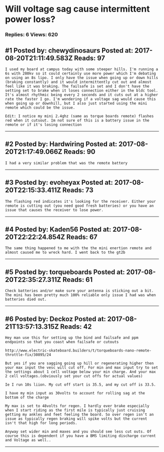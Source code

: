# Will voltage sag cause intermittent power loss?

### Replies: 6 Views: 620

## \#1 Posted by: chewydinosaurs Posted at: 2017-08-20T21:11:49.583Z Reads: 97

```
I used my board at campus today with some steeper hills. I'm running a 6s with 280kv so it could certainly use more power which I'm debating on using an 8s lipo. I only have the issue when going up or down hills (braking constantly) and it would intermittently cut out and almost feel like it was braking. The failsafe is set and I don't have the setting set to brake when it loses connection either in the bldc tool. It's almost rhythmic being every 2 seconds and it cuts out at a higher rate the faster I go. I'm wondering if a voltage sag would cause this when going up or downhill, but I also just started using the mini remote which could be the issue.

Edit: I notice my mini 2.4ghz (same as torque boards remote) flashes red when it cutsout. Im not sure of this is a battery issue in the remote or if it's losing connection
```

---
## \#2 Posted by: Hardwiring Posted at: 2017-08-20T21:17:49.066Z Reads: 90

```
I had a very similar problem that was the remote battery
```

---
## \#3 Posted by: evoheyax Posted at: 2017-08-20T22:15:33.411Z Reads: 73

```
The flashing red indicates it's looking for the receiver. Either your remote is cutting out (you need good fresh batteries) or you have an issue that causes the receiver to lose power.
```

---
## \#4 Posted by: Kaden56 Posted at: 2017-08-20T22:22:24.854Z Reads: 67

```
The same thing happened to me with the the mini enertion remote and almost caused me to wreck hard. I went back to the gt2b
```

---
## \#5 Posted by: torqueboards Posted at: 2017-08-20T22:35:27.311Z Reads: 61

```
Check batteries and/or make sure your antenna is sticking out a bit. The mini has been pretty much 100% reliable only issue I had was when batteries died out.
```

---
## \#6 Posted by: Deckoz Posted at: 2017-08-21T13:57:13.315Z Reads: 42

```
Hey man use this for setting up the bind and failsafe and ppm endpoints so that you coast when failsafe or cutouts

http://www.electric-skateboard.builders/t/torqueboards-nano-remote-throttle-fix/30895/24

But yes if you are sagging going up hill or regenerating higher then your max input the vesc will cut off. For min and max input try to set the settings about 1 cell voltage below your min charge. And your max 2 cell voltages.(obviously set your cut offs for actual values)

Ie I run 10s liion. My cut off start is 35.5, and my cut off is 33.5. 

I have my min input as 30volts to account for rolling sag at the bottom of the charge

My max is set to 48volts for regen. I hardly ever brake especially when I start riding as the first mile is typically just cruising getting my ankles and feet feeling the board. So over regen isn't an issue as typically regen braking will spike volts but the current isn't that high for long periods.

Anyway set wider min and maxes and you should see less cut outs. Of course this is dependent if you have a BMS limiting discharge current and Voltage as well..
```

---
